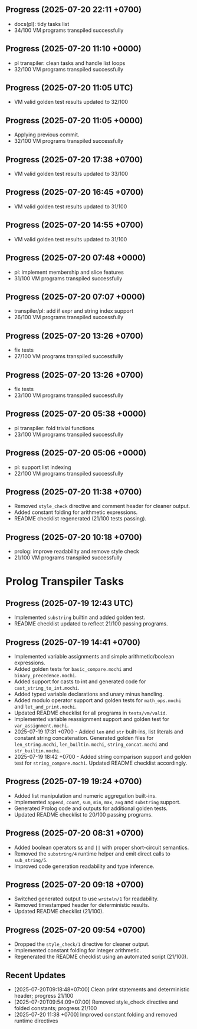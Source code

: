 ## Progress (2025-07-20 22:11 +0700)
- docs(pl): tidy tasks list
- 34/100 VM programs transpiled successfully

## Progress (2025-07-20 11:10 +0000)
- pl transpiler: clean tasks and handle list loops
- 32/100 VM programs transpiled successfully

## Progress (2025-07-20 11:05 UTC)
- VM valid golden test results updated to 32/100

## Progress (2025-07-20 11:05 +0000)
- Applying previous commit.
- 32/100 VM programs transpiled successfully

## Progress (2025-07-20 17:38 +0700)
- VM valid golden test results updated to 33/100

## Progress (2025-07-20 16:45 +0700)
- VM valid golden test results updated to 31/100

## Progress (2025-07-20 14:55 +0700)
- VM valid golden test results updated to 31/100

## Progress (2025-07-20 07:48 +0000)
- pl: implement membership and slice features
- 31/100 VM programs transpiled successfully

## Progress (2025-07-20 07:07 +0000)
- transpiler/pl: add if expr and string index support
- 26/100 VM programs transpiled successfully

## Progress (2025-07-20 13:26 +0700)
- fix tests
- 27/100 VM programs transpiled successfully

## Progress (2025-07-20 13:26 +0700)
- fix tests
- 23/100 VM programs transpiled successfully

## Progress (2025-07-20 05:38 +0000)
- pl transpiler: fold trivial functions
- 23/100 VM programs transpiled successfully

## Progress (2025-07-20 05:06 +0000)
- pl: support list indexing
- 22/100 VM programs transpiled successfully

## Progress (2025-07-20 11:38 +0700)
- Removed `style_check` directive and comment header for cleaner output.
- Added constant folding for arithmetic expressions.
- README checklist regenerated (21/100 tests passing).

## Progress (2025-07-20 10:18 +0700)
- prolog: improve readability and remove style check
- 21/100 VM programs transpiled successfully

# Prolog Transpiler Tasks

## Progress (2025-07-19 12:43 UTC)
- Implemented `substring` builtin and added golden test.
- README checklist updated to reflect 21/100 passing programs.

## Progress (2025-07-19 14:41 +0700)
- Implemented variable assignments and simple arithmetic/boolean expressions.
- Added golden tests for `basic_compare.mochi` and `binary_precedence.mochi`.
- Added support for casts to int and generated code for `cast_string_to_int.mochi`.
- Added typed variable declarations and unary minus handling.
- Added modulo operator support and golden tests for `math_ops.mochi` and `let_and_print.mochi`.
- Updated README checklist for all programs in `tests/vm/valid`.
- Implemented variable reassignment support and golden test for `var_assignment.mochi`.
- 2025-07-19 17:31 +0700 - Added `len` and `str` built-ins, list literals and constant string concatenation. Generated golden files for `len_string.mochi`, `len_builtin.mochi`, `string_concat.mochi` and `str_builtin.mochi`.
- 2025-07-19 18:42 +0700 - Added string comparison support and golden test for `string_compare.mochi`. Updated README checklist accordingly.

## Progress (2025-07-19 19:24 +0700)
- Added list manipulation and numeric aggregation built-ins.
- Implemented `append`, `count`, `sum`, `min`, `max`, `avg` and `substring` support.
- Generated Prolog code and outputs for additional golden tests.
- Updated README checklist to 20/100 passing programs.

## Progress (2025-07-20 08:31 +0700)
- Added boolean operators `&&` and `||` with proper short-circuit semantics.
- Removed the `substring/4` runtime helper and emit direct calls to `sub_string/5`.
- Improved code generation readability and type inference.

## Progress (2025-07-20 09:18 +0700)
- Switched generated output to use `writeln/1` for readability.
- Removed timestamped header for deterministic results.
- Updated README checklist (21/100).

## Progress (2025-07-20 09:54 +0700)
- Dropped the `style_check/1` directive for cleaner output.
- Implemented constant folding for integer arithmetic.
- Regenerated the README checklist using an automated script (21/100).

## Recent Updates
- [2025-07-20T09:18:48+07:00] Clean print statements and deterministic header; progress 21/100
- [2025-07-20T09:54:09+07:00] Removed style_check directive and folded constants; progress 21/100
- [2025-07-20 11:38 +0700] Improved constant folding and removed runtime directives
